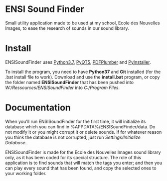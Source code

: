# ENSI Sound Finder

Small utility application made to be used at my school, Ecole des Nouvelles Images, to ease the research of sounds in our sound library.

# Install

ENSISoundFinder uses [Python3.7](https://www.python.org/downloads/release/python-370/), [PyQT5](https://pypi.org/project/PyQt5/), [PDFPlumber](https://pypi.org/project/pdfplumber/0.1.2/) and [PyInstaller](https://pypi.org/project/pyinstaller/). 

To install the program, you need to have **Python37** and **Git** installed (for the .bat install file to work). Download and use the **install.bat** program, or copy the folder named **ENSISoundFinder** that has been pushed into *W:/Ressources/ENSISoundFinder* into *C:/Program Files*.

# Documentation

When you'll run ENSISoundFinder for the first time, it will initialize its database which you can find in %APPDATA%/ENSISoundFinder/data. Do not modify it or you might corrupt it or delete sounds. If for whatever reason you think the database is not corrupted, just run *Settings/Initialize Database*.

ENSISoundFinder is made for the Ecole des Nouvelles Images sound library only, as it has been coded for its special structure. The role of this application is to find sounds that will match the tags you enter; and then you can play every sound that has been found, and copy the selected ones to your working folder.
